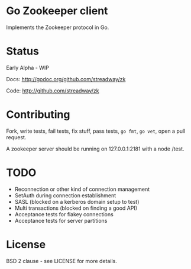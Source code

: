 # Go Zookeeper client

Implements the Zookeeper protocol in Go.

# Status

Early Alpha - WIP

Docs: http://godoc.org/github.com/streadway/zk

Code: http://github.com/streadway/zk

# Contributing

Fork, write tests, fail tests, fix stuff, pass tests, `go fmt`, `go vet`, open
a pull request.

A zookeeper server should be running on 127.0.0.1:2181 with a node /test.

# TODO

  * Reconnection or other kind of connection management
  * SetAuth during connection establishment
  * SASL (blocked on a kerberos domain setup to test)
  * Multi transactions (blocked on finding a good API)
  * Acceptance tests for flakey connections
  * Acceptance tests for server partitions

# License

BSD 2 clause - see LICENSE for more details.
